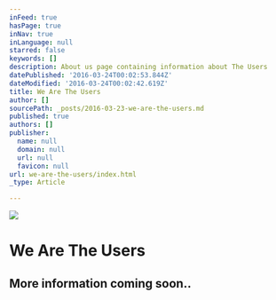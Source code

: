 ```yaml
---
inFeed: true
hasPage: true
inNav: true
inLanguage: null
starred: false
keywords: []
description: About us page containing information about The Users
datePublished: '2016-03-24T00:02:53.844Z'
dateModified: '2016-03-24T00:02:42.619Z'
title: We Are The Users
author: []
sourcePath: _posts/2016-03-23-we-are-the-users.md
published: true
authors: []
publisher:
  name: null
  domain: null
  url: null
  favicon: null
url: we-are-the-users/index.html
_type: Article

---
```

![](https://the-grid-user-content.s3-us-west-2.amazonaws.com/2a2bb76f-8ccd-4592-b155-2997c79684ec.jpg)

# We Are The Users

## More information coming soon..